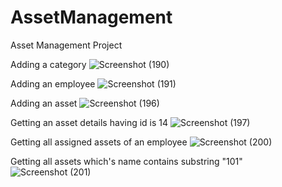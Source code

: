 # AssetManagement
Asset Management Project

Adding a category
![Screenshot (190)](https://user-images.githubusercontent.com/80596589/177002075-927ff608-5359-4baf-9bce-447d9f71fdc0.png)

Adding an employee
![Screenshot (191)](https://user-images.githubusercontent.com/80596589/177002251-6eda179d-4208-4cbe-9bce-39c294b2ab46.png)

Adding an asset
![Screenshot (196)](https://user-images.githubusercontent.com/80596589/177002335-f10eece8-4373-495f-9ea9-5382eda78b80.png)

Getting an asset details having id is 14
![Screenshot (197)](https://user-images.githubusercontent.com/80596589/177002380-a03b8758-82f9-469b-93f5-4a0342d0d1f6.png)

Getting all assigned assets of an employee
![Screenshot (200)](https://user-images.githubusercontent.com/80596589/177002431-2bfcb1ca-b410-46dc-b699-e993cf59c07a.png)

Getting all assets which's name contains substring "101"
![Screenshot (201)](https://user-images.githubusercontent.com/80596589/177002513-cba58125-ed68-4a7f-bb34-fe9aa4a1ea5b.png)
